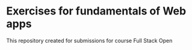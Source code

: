 # Exercises for fundamentals of Web apps
This repository created for submissions for course Full Stack Open